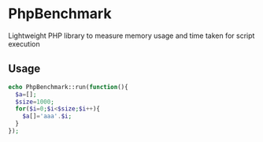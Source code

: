 # PhpBenchmark
Lightweight PHP library to measure memory usage and time taken for script execution

## Usage

```php
echo PhpBenchmark::run(function(){
  $a=[];
  $size=1000;
  for($i=0;$i<$size;$i++){
    $a[]='aaa'.$i;
  }
});
```
